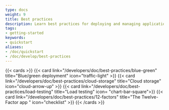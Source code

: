 ```yaml
---
type: docs
weight: 9
title: Best practices
description: Learn best practices for deploying and managing applications on Clever Cloud including security, performance, and scalability tips
tags:
- getting-started
keywords:
- quickstart
aliases:
- /doc/quickstart
- /doc/develop/best-practices
---
```


{{< cards >}}
  {{< card link="/developers/doc/best-practices/blue-green" title="Blue/green deployment" icon="traffic-light" >}}
  {{< card link="/developers/doc/best-practices/cloud-storage" title="Cloud storage" icon="cloud-arrow-up" >}}
  {{< card link="/developers/doc/best-practices/load-testing" title="Load testing" icon= "chart-bar-square">}}
  {{< card link="/developers/doc/best-practices/12-factors" title="The Twelve-Factor app " icon="checklist" >}}
{{< /cards >}}
